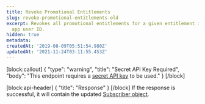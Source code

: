 ```yaml
---
title: Revoke Promotional Entitlements
slug: revoke-promotional-entitlements-old
excerpt: Revokes all promotional entitlements for a given entitlement identifier and
  app user ID.
hidden: true
metadata:
createdAt: '2019-08-09T05:51:54.980Z'
updatedAt: '2021-11-24T03:11:55.453Z'
---
```

[block:callout]
{
  "type": "warning",
  "title": "Secret API Key Required",
  "body": "This endpoint requires a [secret API key](doc:authentication) to be used."
}
[/block]

[block:api-header]
{
  "title": "Response"
}
[/block]
If the response is successful, it will contain the updated [Subscriber object](ref:subscribers#the-subscriber-object).
